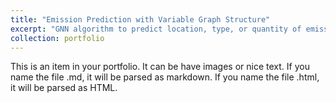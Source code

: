 ```yaml
---
title: "Emission Prediction with Variable Graph Structure"
excerpt: "GNN algorithm to predict location, type, or quantity of emission based on geographic proximity to other sites"
collection: portfolio
---
```


This is an item in your portfolio. It can be have images or nice text. If you name the file .md, it will be parsed as markdown. If you name the file .html, it will be parsed as HTML. 
